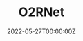 ---
title: O2RNet
summary: A fruit detection work in clustered orchard environments.
tags:
  - Research
date: '2022-05-27T00:00:00Z'

# Optional external URL for project (replaces project detail page).
external_link: ''

image:
  caption: ''
  focal_point: ''
  placement: 2
  preview_only: false

# links:
#   - icon: twitter
#     icon_pack: fab
#     name: Follow
#     url: https://twitter.com/georgecushen
# url_code: ''
# url_pdf: ''
# url_slides: ''
# url_video: ''

# Slides (optional).
#   Associate this project with Markdown slides.
#   Simply enter your slide deck's filename without extension.
#   E.g. `slides = "example-slides"` references `content/slides/example-slides.md`.
#   Otherwise, set `slides = ""`.
# slides: example
---